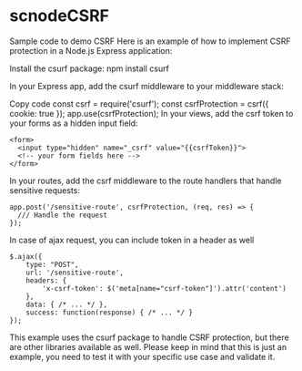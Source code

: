 # scnodeCSRF

Sample code to demo CSRF
Here is an example of how to implement CSRF protection in a Node.js Express application:

Install the csurf package: npm install csurf

In your Express app, add the csurf middleware to your middleware stack:

Copy code
const csrf = require('csurf');
const csrfProtection = csrf({ cookie: true });
app.use(csrfProtection);
In your views, add the csrf token to your forms as a hidden input field:
```
<form>
  <input type="hidden" name="_csrf" value="{{csrfToken}}">
  <!-- your form fields here -->
</form>
```
In your routes, add the csrf middleware to the route handlers that handle sensitive requests:
```
app.post('/sensitive-route', csrfProtection, (req, res) => {
  /// Handle the request
});
```
In case of ajax request, you can include token in a header as well

```
$.ajax({
    type: "POST",
    url: '/sensitive-route',
    headers: {
        'x-csrf-token': $('meta[name="csrf-token"]').attr('content')
    },
    data: { /* ... */ },
    success: function(response) { /* ... */ }
});
```
This example uses the csurf package to handle CSRF protection, but there are other libraries available as well.
Please keep in mind that this is just an example, you need to test it with your specific use case and validate it.


 
